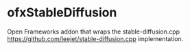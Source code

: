 # ofxStableDiffusion
Open Frameworks addon that wraps the stable-diffusion.cpp https://github.com/leejet/stable-diffusion.cpp implementation.
